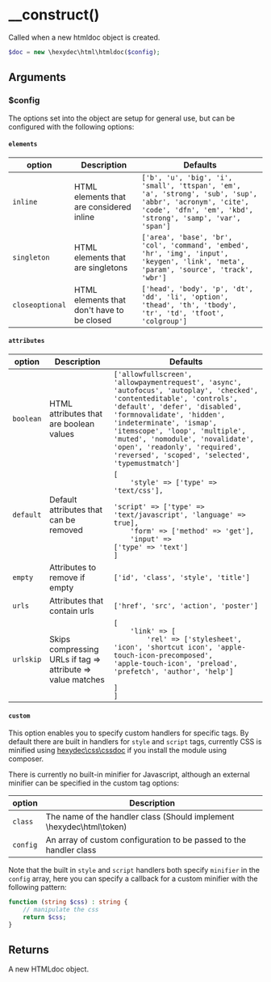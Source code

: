 # \__construct()

Called when a new htmldoc object is created.

```php
$doc = new \hexydec\html\htmldoc($config);
```
## Arguments

### $config

The options set into the object are setup for general use, but can be configured with the following options:

#### `elements`

| option		| Description										| Defaults						|
|---------------|---------------------------------------------------|-------------------------------|
| `inline`		| HTML elements that are considered inline			| `['b', 'u', 'big', 'i', 'small', 'ttspan', 'em', 'a', 'strong', 'sub', 'sup', 'abbr', 'acronym', 'cite', 'code', 'dfn', 'em', 'kbd', 'strong', 'samp', 'var', 'span']` |
| `singleton`	| HTML elements that are singletons					| `['area', 'base', 'br', 'col', 'command', 'embed', 'hr', 'img', 'input', 'keygen', 'link', 'meta', 'param', 'source', 'track', 'wbr']` |
| `closeoptional`	| HTML elements that don't have to be closed	| `['head', 'body', 'p', 'dt', 'dd', 'li', 'option', 'thead', 'th', 'tbody', 'tr', 'td', 'tfoot', 'colgroup']` |

#### `attributes`

| option		| Description										| Defaults						|
|---------------|---------------------------------------------------|-------------------------------|
| `boolean`		| HTML attributes that are boolean values			| `['allowfullscreen', 'allowpaymentrequest', 'async', 'autofocus', 'autoplay', 'checked', 'contenteditable', 'controls', 'default', 'defer', 'disabled', 'formnovalidate', 'hidden', 'indeterminate', 'ismap', 'itemscope', 'loop', 'multiple', 'muted', 'nomodule', 'novalidate', 'open', 'readonly', 'required', 'reversed', 'scoped', 'selected', 'typemustmatch']` |
| `default`		| Default attributes that can be removed			| <code>[<br>&nbsp; &nbsp; 'style' => ['type' => 'text/css'],<br>&nbsp; &nbsp; 'script' => ['type' => 'text/javascript', 'language' => true],<br>&nbsp; &nbsp; 'form' => ['method' => 'get'],<br>&nbsp; &nbsp; 'input' => ['type' => 'text']<br>]</code> |
| `empty`		| Attributes to remove if empty						| `['id', 'class', 'style', 'title']` |
| `urls`		| Attributes that contain urls						| `['href', 'src', 'action', 'poster']` |
| `urlskip`		| Skips compressing URLs if tag => attribute => value matches | <code>[<br>&nbsp; &nbsp; 'link' => [<br>&nbsp; &nbsp; &nbsp; &nbsp; 'rel' => ['stylesheet', 'icon', 'shortcut icon', 'apple-touch-icon-precomposed', 'apple-touch-icon', 'preload', 'prefetch', 'author', 'help']<br>&nbsp; &nbsp; ]<br>]</code> |

#### `custom`

This option enables you to specify custom handlers for specific tags. By default there are built in handlers for `style` and `script` tags, currently CSS is minified using [hexydec\\css\\cssdoc](https://github.com/hexydec/cssdoc) if you install the module using composer.

There is currently no built-in minifier for Javascript, although an external minifier can be specified in the custom tag options:

| option		| Description																		|
|---------------|-----------------------------------------------------------------------------------|
| `class`		| The name of the handler class (Should implement \hexydec\html\token) 				|
| `config`		| An array of custom configuration to be passed to the handler class				|

Note that the built in `style` and `script` handlers both specify `minifier` in the `config` array, here you can specify a callback for a custom minifier with the following pattern:

```php
function (string $css) : string {
	// manipulate the css
	return $css;
}
```

## Returns

A new HTMLdoc object.
